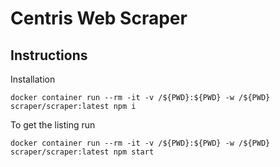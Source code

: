 # Centris Web Scraper

## Instructions

Installation

```
docker container run --rm -it -v /${PWD}:${PWD} -w /${PWD} scraper/scraper:latest npm i
```

To get the listing run 

```
docker container run --rm -it -v /${PWD}:${PWD} -w /${PWD} scraper/scraper:latest npm start
```